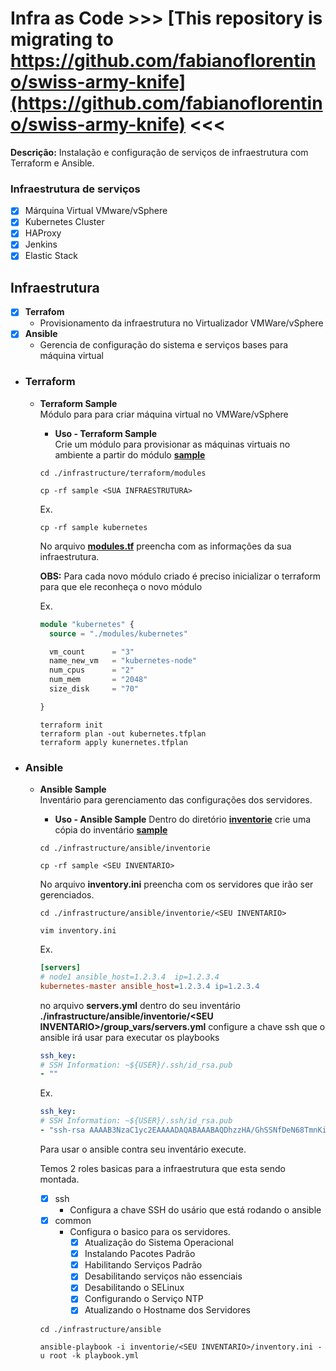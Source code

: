 # Infra as Code >>> [This repository is migrating to https://github.com/fabianoflorentino/swiss-army-knife](https://github.com/fabianoflorentino/swiss-army-knife) <<<

**Descrição:** Instalação e configuração de serviços de infraestrutura com Terraform e Ansible.

### **Infraestrutura de serviços**

- [x] Márquina Virtual VMware/vSphere
- [x] Kubernetes Cluster
- [x] HAProxy
- [x] Jenkins
- [x] Elastic Stack

## **Infraestrutura**

- [x] **Terrafom**
  - Provisionamento da infraestrutura no Virtualizador VMWare/vSphere
- [x] **Ansible**
  - Gerencia de configuração do sistema e serviços bases para máquina virtual

- ### **Terraform**

  - **Terraform Sample**  
    Módulo para para criar máquina virtual no VMWare/vSphere
    - **Uso - Terraform Sample**  
    Crie um módulo para provisionar as máquinas virtuais no ambiente a partir do módulo [**sample**](./infrastructure/terraform/modules)

    ```shell
    cd ./infrastructure/terraform/modules

    cp -rf sample <SUA INFRAESTRUTURA>
    ```

    Ex.

    ```shell
    cp -rf sample kubernetes
    ```

    No arquivo [**modules.tf**](./infrastructure/terraform/modules.tf) preencha com as informações da sua infraestrutura.

    **OBS:** Para cada novo módulo criado é preciso inicializar o terraform para que ele reconheça o novo módulo

    Ex.

    ```terraform
    module "kubernetes" {
      source = "./modules/kubernetes"

      vm_count      = "3"
      name_new_vm   = "kubernetes-node"
      num_cpus      = "2"
      num_mem       = "2048"
      size_disk     = "70"

    }
    ```

    ```shell
    terraform init
    terraform plan -out kubernetes.tfplan
    terraform apply kunernetes.tfplan
    ```

- ### **Ansible**

  - **Ansible Sample**  
    Inventário para gerenciamento das configurações dos servidores.
    - **Uso - Ansible Sample**
    Dentro do diretório [**inventorie**](./infrastructure/ansible/inventorie) crie uma cópia do inventário [**sample**](./infrastructure/ansible/inventorie/sample)

    ```shell
    cd ./infrastructure/ansible/inventorie

    cp -rf sample <SEU INVENTARIO>
    ```

    No arquivo **inventory.ini** preencha com os servidores que irão ser gerenciados.

    ```shell
    cd ./infrastructure/ansible/inventorie/<SEU INVENTARIO>

    vim inventory.ini
    ```

    Ex.

    ```ini
    [servers]
    # node1 ansible_host=1.2.3.4  ip=1.2.3.4
    kubernetes-master ansible_host=1.2.3.4 ip=1.2.3.4
    ```

    no arquivo **servers.yml** dentro do seu inventário **./infrastructure/ansible/inventorie/\<SEU INVENTARIO\>/group_vars/servers.yml** configure a chave ssh que o ansible irá usar para executar os playbooks

    ```yaml
    ssh_key:
    # SSH Information: ~${USER}/.ssh/id_rsa.pub
    - ""
    ```

    Ex.

    ```yaml
    ssh_key:
    # SSH Information: ~${USER}/.ssh/id_rsa.pub
    - "ssh-rsa AAAAB3NzaC1yc2EAAAADAQABAAABAQDhzzHA/GhSSNfDeN68TmnKi7BpbbVQVpFzUvVpx7bANff612htvM1jJCbwud1TKUO+iH34fJGg1LRJEQlpopjvoW21T2qPSwZoocoqupcCzwPm5/J0BqPRZJdYewQUTDtmz77bRD6sKCGgT7z+31NvnzZZjQOTJvfUMQnMDd78rtcp8ktTVf+3F9f3mBVHNcu8Qn6a1RuT+Wnl7WWYTX7q3Irk0p/ZRWkYX6t+jrrSf+4nKocCeLC6tEKssJCV6VaL8YAkzLalOKWJj7dfXIxWhc9An16cVHANFl/xUlQYH3nNyg7MIFcKPFAUrJ+6mU4KiqS9yVDJdZF2ngdOeyob fabianoflorentino"
    ```

    Para usar o ansible contra seu inventário execute.

    Temos 2 roles basicas para a infraestrutura que esta sendo montada.
    - [x] ssh
      - Configura a chave SSH do usário que está rodando o ansible
    - [x] common
      - Configura o basico para os servidores.
        - [x] Atualização do Sistema Operacional
        - [x] Instalando Pacotes Padrão
        - [x] Habilitando Serviços Padrão
        - [x] Desabilitando serviços não essenciais
        - [x] Desabilitando o SELinux
        - [x] Configurando o Serviço NTP
        - [x] Atualizando o Hostname dos Servidores

    ```shell
    cd ./infrastructure/ansible

    ansible-playbook -i inventorie/<SEU INVENTARIO>/inventory.ini -u root -k playbook.yml
    ```
